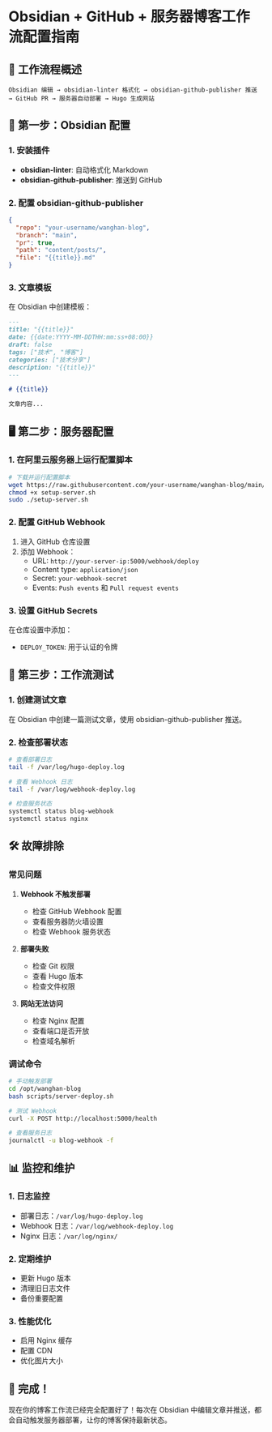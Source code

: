 # Obsidian + GitHub + 服务器博客工作流配置指南

## 🎯 工作流程概述

```
Obsidian 编辑 → obsidian-linter 格式化 → obsidian-github-publisher 推送 → GitHub PR → 服务器自动部署 → Hugo 生成网站
```

## 📝 第一步：Obsidian 配置

### 1. 安装插件
- **obsidian-linter**: 自动格式化 Markdown
- **obsidian-github-publisher**: 推送到 GitHub

### 2. 配置 obsidian-github-publisher
```json
{
  "repo": "your-username/wanghan-blog",
  "branch": "main",
  "pr": true,
  "path": "content/posts/",
  "file": "{{title}}.md"
}
```

### 3. 文章模板
在 Obsidian 中创建模板：
```markdown
---
title: "{{title}}"
date: {{date:YYYY-MM-DDTHH:mm:ss+08:00}}
draft: false
tags: ["技术", "博客"]
categories: ["技术分享"]
description: "{{title}}"
---

# {{title}}

文章内容...
```

## 🖥️ 第二步：服务器配置

### 1. 在阿里云服务器上运行配置脚本
```bash
# 下载并运行配置脚本
wget https://raw.githubusercontent.com/your-username/wanghan-blog/main/scripts/setup-server.sh
chmod +x setup-server.sh
sudo ./setup-server.sh
```

### 2. 配置 GitHub Webhook
1. 进入 GitHub 仓库设置
2. 添加 Webhook：
   - URL: `http://your-server-ip:5000/webhook/deploy`
   - Content type: `application/json`
   - Secret: `your-webhook-secret`
   - Events: `Push events` 和 `Pull request events`

### 3. 设置 GitHub Secrets
在仓库设置中添加：
- `DEPLOY_TOKEN`: 用于认证的令牌

## 🔄 第三步：工作流测试

### 1. 创建测试文章
在 Obsidian 中创建一篇测试文章，使用 obsidian-github-publisher 推送。

### 2. 检查部署状态
```bash
# 查看部署日志
tail -f /var/log/hugo-deploy.log

# 查看 Webhook 日志
tail -f /var/log/webhook-deploy.log

# 检查服务状态
systemctl status blog-webhook
systemctl status nginx
```

## 🛠️ 故障排除

### 常见问题

1. **Webhook 不触发部署**
   - 检查 GitHub Webhook 配置
   - 查看服务器防火墙设置
   - 检查 Webhook 服务状态

2. **部署失败**
   - 检查 Git 权限
   - 查看 Hugo 版本
   - 检查文件权限

3. **网站无法访问**
   - 检查 Nginx 配置
   - 查看端口是否开放
   - 检查域名解析

### 调试命令
```bash
# 手动触发部署
cd /opt/wanghan-blog
bash scripts/server-deploy.sh

# 测试 Webhook
curl -X POST http://localhost:5000/health

# 查看服务日志
journalctl -u blog-webhook -f
```

## 📊 监控和维护

### 1. 日志监控
- 部署日志：`/var/log/hugo-deploy.log`
- Webhook 日志：`/var/log/webhook-deploy.log`
- Nginx 日志：`/var/log/nginx/`

### 2. 定期维护
- 更新 Hugo 版本
- 清理旧日志文件
- 备份重要配置

### 3. 性能优化
- 启用 Nginx 缓存
- 配置 CDN
- 优化图片大小

## 🎉 完成！

现在你的博客工作流已经完全配置好了！每次在 Obsidian 中编辑文章并推送，都会自动触发服务器部署，让你的博客保持最新状态。
